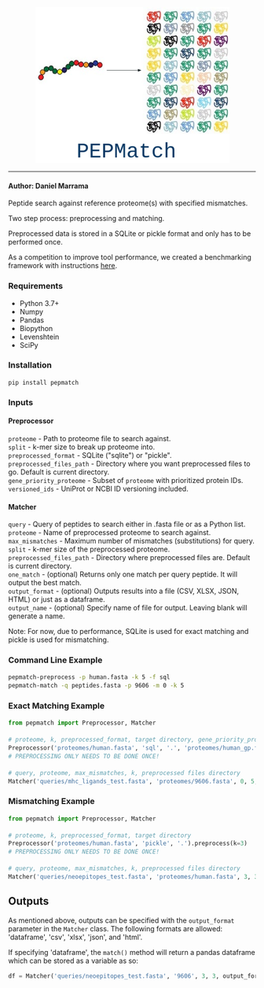 <p align="center">
  <img src="docs/logo.png">
</p>

--------------------------------------------------------------------

#### Author: Daniel Marrama

Peptide search against reference proteome(s) with specified mismatches.

Two step process: preprocessing and matching.

Preprocessed data is stored in a SQLite or pickle format and only has to be performed once.

As a competition to improve tool performance, we created a benchmarking framework with instructions [here](./benchmarking).

### Requirements

- Python 3.7+
- Numpy
- Pandas
- Biopython
- Levenshtein
- SciPy

### Installation

```
pip install pepmatch
```


### Inputs

#### Preprocessor

```proteome``` - Path to proteome file to search against.\
```split``` - k-mer size to break up proteome into.\
```preprocessed_format``` - SQLite ("sqlite") or "pickle".\
```preprocessed_files_path``` - Directory where you want preprocessed files to go. Default is current directory.\
```gene_priority_proteome``` - Subset of ```proteome``` with prioritized protein IDs.\
```versioned_ids``` - UniProt or NCBI ID versioning included.

#### Matcher

```query``` - Query of peptides to search either in .fasta file or as a Python list.\
```proteome``` - Name of preprocessed proteome to search against.\
```max_mismatches``` - Maximum number of mismatches (substitutions) for query.\
```split``` - k-mer size of the preprocessed proteome.\
```preprocessed_files_path``` - Directory where preprocessed files are. Default is current directory.\
```one_match``` - (optional) Returns only one match per query peptide. It will output the best match.\
```output_format``` - (optional) Outputs results into a file (CSV, XLSX, JSON, HTML) or just as a dataframe.\
```output_name``` - (optional) Specify name of file for output. Leaving blank will generate a name.

Note: For now, due to performance, SQLite is used for exact matching and pickle is used for mismatching.

### Command Line Example

```bash
pepmatch-preprocess -p human.fasta -k 5 -f sql
pepmatch-match -q peptides.fasta -p 9606 -m 0 -k 5
```

### Exact Matching Example

```python
from pepmatch import Preprocessor, Matcher

# proteome, k, preprocessed_format, target directory, gene_priority_proteome
Preprocessor('proteomes/human.fasta', 'sql', '.', 'proteomes/human_gp.fasta').preprocess(k=5)
# PREPROCESSING ONLY NEEDS TO BE DONE ONCE!

# query, proteome, max_mismatches, k, preprocessed files directory
Matcher('queries/mhc_ligands_test.fasta', 'proteomes/9606.fasta', 0, 5, '.').match()
```


### Mismatching Example 

```python
from pepmatch import Preprocessor, Matcher

# proteome, k, preprocessed_format, target directory
Preprocessor('proteomes/human.fasta', 'pickle', '.').preprocess(k=3)
# PREPROCESSING ONLY NEEDS TO BE DONE ONCE!

# query, proteome, max_mismatches, k, preprocessed files directory
Matcher('queries/neoepitopes_test.fasta', 'proteomes/human.fasta', 3, 3, '.').match()
```

## Outputs

As mentioned above, outputs can be specified with the ```output_format``` parameter in the ```Matcher``` class. The following formats are allowed: 'dataframe', 'csv', 'xlsx', 'json', and 'html'.

If specifying 'dataframe', the ```match()``` method will return a pandas dataframe which can be stored as a variable as so:

```python
df = Matcher('queries/neoepitopes_test.fasta', '9606', 3, 3, output_format='dataframe').match()
```
